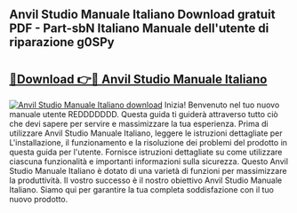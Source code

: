 ## Anvil Studio Manuale Italiano Download gratuit PDF - Part-sbN Italiano Manuale dell'utente di riparazione g0SPy

# <h2><a href="http://dfgsojj.blite.top/?on=Anvil+Studio+Manuale+Italiano">🔗Download 👉🔴 Anvil Studio Manuale Italiano</a></h2>

[![Anvil Studio Manuale Italiano download](https://i.imgur.com/lujVjoI.png)](http://dfgsojj.blite.top/?on=Anvil+Studio+Manuale+Italiano)
Inizia! Benvenuto nel tuo nuovo manuale utente REDDDDDDD. Questa guida ti guiderà attraverso tutto ciò che devi sapere per servire e massimizzare la tua esperienza. Prima di utilizzare Anvil Studio Manuale Italiano, leggere le istruzioni dettagliate per L'installazione, il funzionamento e la risoluzione dei problemi del prodotto in questa guida per l'utente. Fornisce istruzioni dettagliate su come utilizzare ciascuna funzionalità e importanti informazioni sulla sicurezza. Questo Anvil Studio Manuale Italiano è dotato di una varietà di funzioni per massimizzare la produttività. Il vostro successo è il nostro obiettivo Anvil Studio Manuale Italiano. Siamo qui per garantire la tua completa soddisfazione con il tuo nuovo prodotto.
